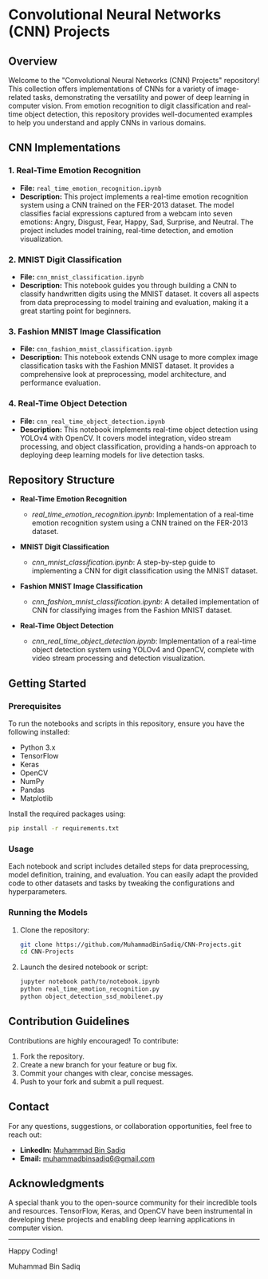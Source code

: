 # Convolutional Neural Networks (CNN) Projects

## Overview
Welcome to the "Convolutional Neural Networks (CNN) Projects" repository! This collection offers implementations of CNNs for a variety of image-related tasks, demonstrating the versatility and power of deep learning in computer vision. From emotion recognition to digit classification and real-time object detection, this repository provides well-documented examples to help you understand and apply CNNs in various domains.

## CNN Implementations

### 1. Real-Time Emotion Recognition
- **File:** `real_time_emotion_recognition.ipynb`
- **Description:** This project implements a real-time emotion recognition system using a CNN trained on the FER-2013 dataset. The model classifies facial expressions captured from a webcam into seven emotions: Angry, Disgust, Fear, Happy, Sad, Surprise, and Neutral. The project includes model training, real-time detection, and emotion visualization.

### 2. MNIST Digit Classification
- **File:** `cnn_mnist_classification.ipynb`
- **Description:** This notebook guides you through building a CNN to classify handwritten digits using the MNIST dataset. It covers all aspects from data preprocessing to model training and evaluation, making it a great starting point for beginners.

### 3. Fashion MNIST Image Classification
- **File:** `cnn_fashion_mnist_classification.ipynb`
- **Description:** This notebook extends CNN usage to more complex image classification tasks with the Fashion MNIST dataset. It provides a comprehensive look at preprocessing, model architecture, and performance evaluation.

### 4. Real-Time Object Detection
- **File:** `cnn_real_time_object_detection.ipynb`
- **Description:** This notebook implements real-time object detection using YOLOv4 with OpenCV. It covers model integration, video stream processing, and object classification, providing a hands-on approach to deploying deep learning models for live detection tasks.

## Repository Structure

- **Real-Time Emotion Recognition**
  - *real_time_emotion_recognition.ipynb*: Implementation of a real-time emotion recognition system using a CNN trained on the FER-2013 dataset.

- **MNIST Digit Classification**
  - *cnn_mnist_classification.ipynb*: A step-by-step guide to implementing a CNN for digit classification using the MNIST dataset.
  
- **Fashion MNIST Image Classification**
  - *cnn_fashion_mnist_classification.ipynb*: A detailed implementation of CNN for classifying images from the Fashion MNIST dataset.

- **Real-Time Object Detection**
  - *cnn_real_time_object_detection.ipynb*: Implementation of a real-time object detection system using YOLOv4 and OpenCV, complete with video stream processing and detection visualization.

## Getting Started

### Prerequisites
To run the notebooks and scripts in this repository, ensure you have the following installed:
- Python 3.x
- TensorFlow
- Keras
- OpenCV
- NumPy
- Pandas
- Matplotlib

Install the required packages using:
```bash
pip install -r requirements.txt
```

### Usage
Each notebook and script includes detailed steps for data preprocessing, model definition, training, and evaluation. You can easily adapt the provided code to other datasets and tasks by tweaking the configurations and hyperparameters.

### Running the Models
1. Clone the repository:
    ```bash
    git clone https://github.com/MuhammadBinSadiq/CNN-Projects.git
    cd CNN-Projects
    ```

2. Launch the desired notebook or script:
    ```bash
    jupyter notebook path/to/notebook.ipynb
    python real_time_emotion_recognition.py
    python object_detection_ssd_mobilenet.py
    ```

## Contribution Guidelines
Contributions are highly encouraged! To contribute:
1. Fork the repository.
2. Create a new branch for your feature or bug fix.
3. Commit your changes with clear, concise messages.
4. Push to your fork and submit a pull request.

## Contact

For any questions, suggestions, or collaboration opportunities, feel free to reach out:

* **LinkedIn:** [Muhammad Bin Sadiq](https://www.linkedin.com/in/iammuhammadbinsadiq/)
* **Email:** muhammadbinsadiq6@gmail.com

## Acknowledgments
A special thank you to the open-source community for their incredible tools and resources. TensorFlow, Keras, and OpenCV have been instrumental in developing these projects and enabling deep learning applications in computer vision.

---

Happy Coding!

Muhammad Bin Sadiq
